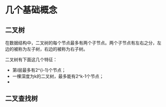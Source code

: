 # 几个基础概念

## 二叉树

在数据结构中，二叉树的每个节点最多有两个子节点。两个子节点有左右之分，左边的被称为左子树，右边的被称为右子树。

二叉树有下面这几个特征：

* 第i层最多有2^{i-1}个节点；
* 一棵深度为k的二叉树，最多能有2^k-1个节点；
* 
## 二叉查找树




